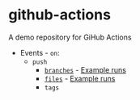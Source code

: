 # github-actions
A demo repository for GiHub Actions

* Events - `on`:
  * `push`
    * [`branches`](.github/workflows/simple-workflow.yml) - [Example runs](https://github.com/BhavyaSree/github-actions/actions?query=workflow%3ACI)
    * [`files`](.github/workflows/paths-event.yml) - [Example runs](https://github.com/BhavyaSree/github-actions/actions?query=workflow%3A%22Path+Events%22)
    * `tags`
